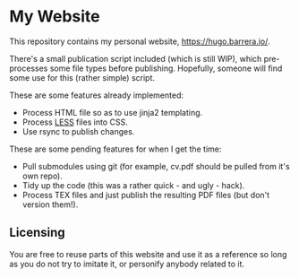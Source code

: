 My Website
==========

This repository contains my personal website, https://hugo.barrera.io/.

There's a small publication script included (which is still WIP), which pre-processes some file types before publishing.
Hopefully, someone will find some use for this (rather simple) script.

These are some features already implemented:

 * Process HTML file so as to use jinja2 templating.
 * Process [LESS](http://lesscss.org/) files into CSS.
 * Use rsync to publish changes.

These are some pending features for when I get the time:

 * Pull submodules using git (for example, cv.pdf should be pulled from it's own repo).
 * Tidy up the code (this was a rather quick - and ugly - hack).
 * Process TEX files and just publish the resulting PDF files (but don't version them!).

Licensing
---------
You are free to reuse parts of this website and use it as a reference so long
as you do not try to imitate it, or personify anybody related to it.